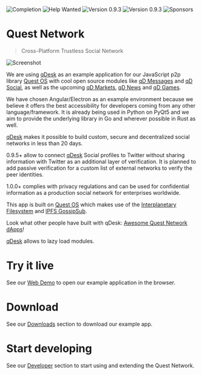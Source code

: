 ![Completion](https://img.shields.io/badge/completion-32%25-orange) ![Help Wanted](https://img.shields.io/badge/%20-help--wanted-%23159818) ![Version 0.9.3](https://img.shields.io/badge/stable-v0.9.3-green) ![Version 0.9.3](https://img.shields.io/badge/dev-v0.9.4-blue) ![Sponsors](https://img.shields.io/badge/sponsors-2-orange)

# Quest Network
> Cross-Platform Trustless Social Network

![Screenshot](https://github.com/QuestNetwork/qd-messages-ts/raw/0.9.3/doc/images/0.9.3.png?raw=true)

We are using [qDesk](qDesk.md) as an example application for our JavaScript p2p library [Quest OS](quest-os-js) with cool open source modules like  [qD Messages](qd-messages-ts) and [qD Social](qd-social-ts), as well as the upcoming  [qD Markets](qd-market-ts), [qD News](qd-news-ts) and [qD Games](qd-games-ts).

We have chosen Angular/Electron as an example environment because we believe it offers the best accessibility for developers coming from any other language/framework. It is already being used in Python on PyQt5 and we aim to provide the underlying library in Go and wherever possible in Rust as well.

[qDesk](qDesk.md) makes it possible to build custom, secure and decentralized social networks in less than 20 days.

0.9.5+ allow to connect [qDesk](qDesk.md) Social profiles to Twitter without sharing information with Twitter as an additional layer of verification. It is planned to add passive verification for a custom list of external networks to verify the peer identities.

1.0.0+ complies with privacy regulations and can be used for confidential information as a production social network for enterprises worldwide.

This app is built on [Quest OS](quest-os-js) which makes use of the [Interplanetary Filesystem](https://ipfs.io) and [IPFS GossipSub](https://blog.ipfs.io/2020-05-20-gossipsub-v1.1/).

Look what other people have built with qDesk: [Awesome Quest Network dApps](https://github.com/QuestNetwork/awesome/blob/master/README.md)!

 [qDesk](qDesk.md) allows to lazy load modules.

# Try it live

See our [Web Demo](web-demo.md) to open our example application in the browser.

# Download

See our [Downloads](download.md) section to download our example app.

# Start developing

See our [Developer](development.md) section to start using and extending the Quest Network.
